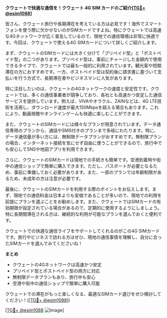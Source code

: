**クウェートで快適な通信を！クウェート 4G SIM カードのご紹介[[TG💪+ @esim1088](https://t.me/s/esim1088)]**

皆さん、クウェート旅行や長期滞在を考えている方は必見です！海外でスマートフォンを使う際に欠かせないのがSIMカードですよね。特にクウェートでは高速な4Gネットワークが広く普及しているので、現地での通信環境は非常に快適です。今回は、クウェートで使える4G SIMカードについて詳しくご紹介します。

まず、クウェートのSIMカードには大きく分けて「プリペイド型」と「ポストペイド型」の二つがあります。プリペイド型は、事前にチャージした金額内で使用できるタイプで、クウェートでは最も一般的に利用されています。観光客や短期滞在の方におすすめです。一方、ポストペイド型は契約後に請求書に基づいて支払いを行う方式で、長期滞在者やビジネスマンに人気があります。

特に注目したいのは、クウェートの4Gネットワークの速度と安定性です。クウェートでは、多くの通信事業者が競争しており、各社とも高速かつ安定した通信サービスを提供しています。例えば、VIVAやオラクル、ZAINなどは、4G LTE技術を活用し、ダウンロード速度が最大150Mbpsを超える場合もあります。これにより、動画視聴やオンラインゲームも快適に楽しむことができます。

また、クウェートのSIMカードには様々なプランが用意されています。データ通信専用のプランから、通話やSMS付きのプランまで多岐にわたります。特に、データ通信量が多い方には、無制限データプランがおすすめです。無制限プランの場合、インターネット接続を気にせず自由に使うことができるので、旅行中でも安心してSNSや地図アプリを利用できます。

さらに、クウェートのSIMカードは現地での手続きも簡単です。空港到着時や街中の通信ショップで簡単に購入できます。ただし、パスポートが必要となるため、事前に準備しておく必要があります。また、一部のプランでは年齢制限があるため、未成年の方は注意が必要です。

最後に、クウェートのSIMカードを利用する際のポイントをお伝えします。まず、現地での通信料金は日本よりも安価であることが多いので、現地での利用を前提にプランを選ぶことをお勧めします。また、クウェートではSIMカードの有効期限が設定されている場合があるので、定期的に使用するようにしましょう。特に長期間滞在される方は、継続的な利用が可能なプランを選んでおくと便利です。

クウェートでの快適な通信ライフをサポートしてくれるのがこの4G SIMカードです。旅行やビジネスで訪れる方はぜひ、現地の通信事情を理解し、自分に合ったSIMカードを選んでみてくださいね！

**まとめ**
- クウェートの4Gネットワークは高速かつ安定
- プリペイド型とポストペイド型の両方に対応
- 無制限データプランもあり、旅行中も安心
- 空港や街中の通信ショップで簡単に購入可能

クウェートでの滞在がもっと楽しくなる、最適なSIMカード選びをぜひ検討してください！([[TG💪+ @esim1088](https://t.me/s/esim1088)])

[[TG💪+ @esim1088](https://t.me/s/esim1088) ![Image](https://i.postimg.cc/Y0z9fWf4/image.png)]